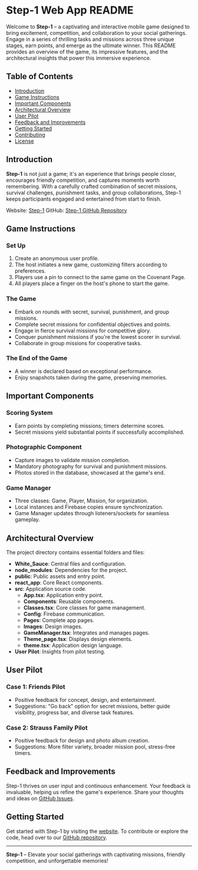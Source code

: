 # Step-1 Web App README

Welcome to **Step-1** – a captivating and interactive mobile game designed to bring excitement, competition, and collaboration to your social gatherings. Engage in a series of thrilling tasks and missions across three unique stages, earn points, and emerge as the ultimate winner. This README provides an overview of the game, its impressive features, and the architectural insights that power this immersive experience.

## Table of Contents

- [Introduction](#introduction)
- [Game Instructions](#game-instructions)
- [Important Components](#important-components)
- [Architectural Overview](#architectural-overview)
- [User Pilot](#user-pilot)
- [Feedback and Improvements](#feedback-and-improvements)
- [Getting Started](#getting-started)
- [Contributing](#contributing)
- [License](#license)

## Introduction

**Step-1** is not just a game; it's an experience that brings people closer, encourages friendly competition, and captures moments worth remembering. With a carefully crafted combination of secret missions, survival challenges, punishment tasks, and group collaborations, Step-1 keeps participants engaged and entertained from start to finish.

Website: [Step-1](https://itaybober.github.io/step-one/)
GitHub: [Step-1 GitHub Repository](https://github.com/itaybober/step-one)

## Game Instructions

### Set Up

1. Create an anonymous user profile.
2. The host initiates a new game, customizing filters according to preferences.
3. Players use a pin to connect to the same game on the Covenant Page.
4. All players place a finger on the host's phone to start the game.

### The Game

- Embark on rounds with secret, survival, punishment, and group missions.
- Complete secret missions for confidential objectives and points.
- Engage in fierce survival missions for competitive glory.
- Conquer punishment missions if you're the lowest scorer in survival.
- Collaborate in group missions for cooperative tasks.

### The End of the Game

- A winner is declared based on exceptional performance.
- Enjoy snapshots taken during the game, preserving memories.

## Important Components

### Scoring System

- Earn points by completing missions; timers determine scores.
- Secret missions yield substantial points if successfully accomplished.

### Photographic Component

- Capture images to validate mission completion.
- Mandatory photography for survival and punishment missions.
- Photos stored in the database, showcased at the game's end.

### Game Manager

- Three classes: Game, Player, Mission, for organization.
- Local instances and Firebase copies ensure synchronization.
- Game Manager updates through listeners/sockets for seamless gameplay.

## Architectural Overview

The project directory contains essential folders and files:

- **White_Sauce**: Central files and configuration.
- **node_modules**: Dependencies for the project.
- **public**: Public assets and entry point.
- **react_app**: Core React components.
- **src**: Application source code.
  - **App.tsx**: Application entry point.
  - **Components**: Reusable components.
  - **Classes.tsx**: Core classes for game management.
  - **Config**: Firebase communication.
  - **Pages**: Complete app pages.
  - **Images**: Design images.
  - **GameManager.tsx**: Integrates and manages pages.
  - **Theme_page.tsx**: Displays design elements.
  - **theme.tsx**: Application design language.
- **User Pilot**: Insights from pilot testing.

## User Pilot

### Case 1: Friends Pilot

- Positive feedback for concept, design, and entertainment.
- Suggestions: "Go back" option for secret missions, better guide visibility, progress bar, and diverse task features.

### Case 2: Strauss Family Pilot

- Positive feedback for design and photo album creation.
- Suggestions: More filter variety, broader mission pool, stress-free timers.

## Feedback and Improvements

Step-1 thrives on user input and continuous enhancement. Your feedback is invaluable, helping us refine the game's experience. Share your thoughts and ideas on [GitHub Issues](https://github.com/itaybober/step-one/issues).

## Getting Started

Get started with Step-1 by visiting the [website](https://itaybober.github.io/step-one/). To contribute or explore the code, head over to our [GitHub repository](https://github.com/itaybober/step-one).


---

**Step-1** – Elevate your social gatherings with captivating missions, friendly competition, and unforgettable memories!
